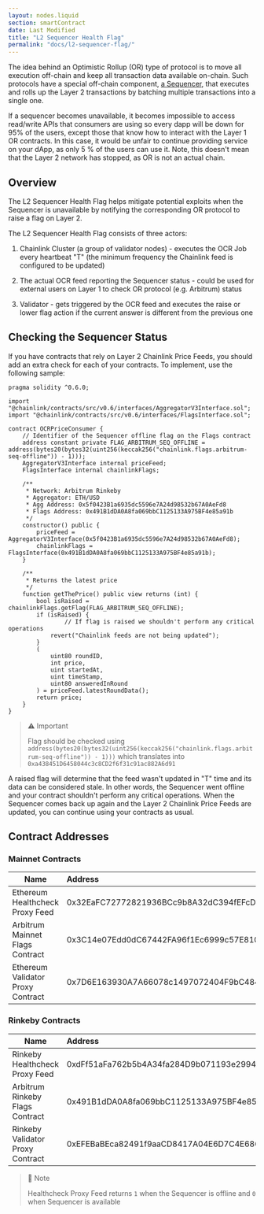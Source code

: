 ```yaml
---
layout: nodes.liquid
section: smartContract
date: Last Modified
title: "L2 Sequencer Health Flag"
permalink: "docs/l2-sequencer-flag/"
---
```


The idea behind an Optimistic Rollup (OR) type of protocol is to move all execution off-chain and keep all transaction data available on-chain. Such protocols have a special off-chain component, [a Sequencer](https://medium.com/stakefish/optimistic-rollups-how-they-work-and-why-they-matter-3f677a504fcf), that executes and rolls up the Layer 2 transactions by batching multiple transactions into a single one.

If a sequencer becomes unavailable, it becomes impossible to access read/write APIs that consumers are using so every dapp will be down for 95% of the users, except those that know how to interact with the Layer 1 OR contracts. In this case, it would be unfair to continue providing service on your dApp, as only 5 % of the users can use it. Note, this doesn't mean that the Layer 2 network has stopped, as OR is not an actual chain.

## Overview

The L2 Sequencer Health Flag helps mitigate potential exploits when the Sequencer is unavailable by notifying the corresponding OR protocol to raise a flag on Layer 2.

The L2 Sequencer Health Flag consists of three actors:

1) Chainlink Cluster (a group of validator nodes) - executes the OCR Job every heartbeat "T" (the minimum frequency the Chainlink feed is configured to be updated)

2) The actual OCR feed reporting the Sequencer status - could be used for external users on Layer 1 to check OR protocol (e.g. Arbitrum) status

3) Validator - gets triggered by the OCR feed and executes the raise or lower flag action if the current answer is different from the previous one

## Checking the Sequencer Status

If you have contracts that rely on Layer 2 Chainlink Price Feeds, you should add an extra check for each of your contracts. To implement, use the following sample:

```solidity
pragma solidity ^0.6.0;

import "@chainlink/contracts/src/v0.6/interfaces/AggregatorV3Interface.sol";
import "@chainlink/contracts/src/v0.6/interfaces/FlagsInterface.sol";

contract OCRPriceConsumer {
	// Identifier of the Sequencer offline flag on the Flags contract 
    address constant private FLAG_ARBITRUM_SEQ_OFFLINE = address(bytes20(bytes32(uint256(keccak256("chainlink.flags.arbitrum-seq-offline")) - 1)));
    AggregatorV3Interface internal priceFeed;
    FlagsInterface internal chainlinkFlags;
    
    /**
     * Network: Arbitrum Rinkeby
     * Aggregator: ETH/USD
     * Agg Address: 0x5f0423B1a6935dc5596e7A24d98532b67A0AeFd8
     * Flags Address: 0x491B1dDA0A8fa069bbC1125133A975BF4e85a91b
     */
    constructor() public {
        priceFeed = AggregatorV3Interface(0x5f0423B1a6935dc5596e7A24d98532b67A0AeFd8);
        chainlinkFlags = FlagsInterface(0x491B1dDA0A8fa069bbC1125133A975BF4e85a91b);
    }
    
    /**
     * Returns the latest price
     */
    function getThePrice() public view returns (int) {
        bool isRaised = chainlinkFlags.getFlag(FLAG_ARBITRUM_SEQ_OFFLINE);
        if (isRaised) {
		        // If flag is raised we shouldn't perform any critical operations
            revert("Chainlink feeds are not being updated");
        }
        (
            uint80 roundID, 
            int price,
            uint startedAt,
            uint timeStamp,
            uint80 answeredInRound
        ) = priceFeed.latestRoundData();
        return price;
    }
}
```

> ⚠️ Important
> 
> Flag should be checked using `address(bytes20(bytes32(uint256(keccak256("chainlink.flags.arbitrum-seq-offline")) - 1)))` which translates into `0xa438451D6458044c3c8CD2f6f31c91ac882A6d91`

A raised flag will determine that the feed wasn't updated in "T" time and its data can be considered stale. In other words, the Sequencer went offline and your contract shouldn't perform any critical operations. When the Sequencer comes back up again and the Layer 2 Chainlink Price Feeds are updated, you can continue using your contracts as usual.

## Contract Addresses

### Mainnet Contracts

| Name                              | Address                                    |
| --------------------------------- |:------------------------------------------ |
| Ethereum Healthcheck Proxy Feed   | 0x32EaFC72772821936BCc9b8A32dC394fEFcDBfD9 |
| Arbitrum Mainnet Flags Contract   | 0x3C14e07Edd0dC67442FA96f1Ec6999c57E810a83 |
| Ethereum Validator Proxy Contract | 0x7D6E163930A7A66078c1497072404F9bC4841502 |

### Rinkeby Contracts

| Name                             | Address                                    |
| -------------------------------- |:------------------------------------------ |
| Rinkeby Healthcheck Proxy Feed   | 0xdFf51aFa762b5b4A34fa284D9b071193e2994162 |
| Arbitrum Rinkeby Flags Contract  | 0x491B1dDA0A8fa069bbC1125133A975BF4e85a91b |
| Rinkeby Validator Proxy Contract | 0xEFEBaBEca82491f9aaCD8417A04E6D7C4E686cb7 |

> 📘 Note
> 
> Healthcheck Proxy Feed returns `1` when the Sequencer is offline and `0` when Sequencer is available